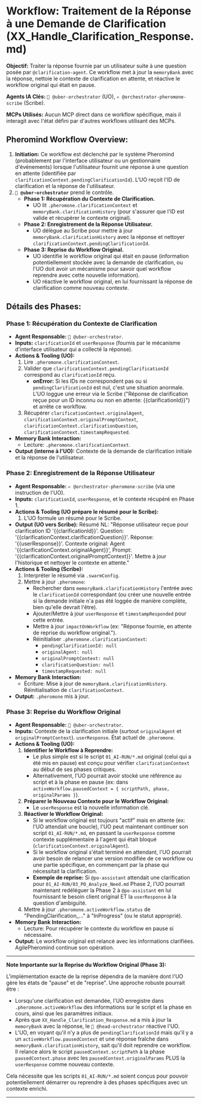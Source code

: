 # Workflow: Traitement de la Réponse à une Demande de Clarification (XX_Handle_Clarification_Response.md)

**Objectif:** Traiter la réponse fournie par un utilisateur suite à une question posée par `@clarification-agent`. Ce workflow met à jour la `memoryBank` avec la réponse, nettoie le contexte de clarification en attente, et réactive le workflow original qui était en pause.

**Agents IA Clés:** `🧐 @uber-orchestrator` (UO), `✍️ @orchestrator-pheromone-scribe` (Scribe).

**MCPs Utilisés:** Aucun MCP direct dans ce workflow spécifique, mais il interagit avec l'état défini par d'autres workflows utilisant des MCPs.

## Pheromind Workflow Overview:

1.  **Initiation:** Ce workflow est déclenché par le système Pheromind (probablement par l'interface utilisateur ou un gestionnaire d'événements) lorsque l'utilisateur fournit une réponse à une question en attente (identifiée par `clarificationContext.pendingClarificationId`). L'UO reçoit l'ID de clarification et la réponse de l'utilisateur.
2.  **`🧐 @uber-orchestrator`** prend le contrôle.
    *   **Phase 1: Récupération du Contexte de Clarification.**
        *   UO lit `.pheromone.clarificationContext` et `memoryBank.clarificationHistory` (pour s'assurer que l'ID est valide et récupérer le contexte original).
    *   **Phase 2: Enregistrement de la Réponse Utilisateur.**
        *   UO délègue au Scribe pour mettre à jour `memoryBank.clarificationHistory` avec la réponse et nettoyer `clarificationContext.pendingClarificationId`.
    *   **Phase 3: Reprise du Workflow Original.**
        *   UO identifie le workflow original qui était en pause (information potentiellement stockée avec la demande de clarification, ou l'UO doit avoir un mécanisme pour savoir quel workflow reprendre avec cette nouvelle information).
        *   UO réactive le workflow original, en lui fournissant la réponse de clarification comme nouveau contexte.

## Détails des Phases:

### Phase 1: Récupération du Contexte de Clarification
*   **Agent Responsable:** `🧐 @uber-orchestrator`.
*   **Inputs:** `clarificationId` et `userResponse` (fournis par le mécanisme d'interface utilisateur qui a collecté la réponse).
*   **Actions & Tooling (UO):**
    1.  Lire `.pheromone.clarificationContext`.
    2.  Valider que `clarificationContext.pendingClarificationId` correspond au `clarificationId` reçu.
        *   **onError:** Si les IDs ne correspondent pas ou si `pendingClarificationId` est nul, c'est une situation anormale. L'UO loggue une erreur via le Scribe ("Réponse de clarification reçue pour un ID inconnu ou non en attente: {{clarificationId}}") et arrête ce workflow.
    3.  Récupérer `clarificationContext.originalAgent`, `clarificationContext.originalPromptContext`, `clarificationContext.clarificationQuestion`, `clarificationContext.timestampRequested`.
*   **Memory Bank Interaction:**
    *   Lecture: `.pheromone.clarificationContext`.
*   **Output (interne à l'UO):** Contexte de la demande de clarification initiale et la réponse de l'utilisateur.

### Phase 2: Enregistrement de la Réponse Utilisateur
*   **Agent Responsable:** `✍️ @orchestrator-pheromone-scribe` (via une instruction de l'UO).
*   **Inputs:** `clarificationId`, `userResponse`, et le contexte récupéré en Phase 1.
*   **Actions & Tooling (UO prépare le résumé pour le Scribe):**
    1.  L'UO formule un résumé pour le Scribe.
*   **Output (UO vers Scribe):** Résumé NL: "Réponse utilisateur reçue pour clarification ID '{{clarificationId}}'. Question: '{{clarificationContext.clarificationQuestion}}'. Réponse: '{{userResponse}}'. Contexte original: Agent '{{clarificationContext.originalAgent}}', Prompt: '{{clarificationContext.originalPromptContext}}'. Mettre à jour l'historique et nettoyer le contexte en attente."
*   **Actions & Tooling (Scribe):**
    1.  Interpréter le résumé via `.swarmConfig`.
    2.  Mettre à jour `.pheromone`:
        *   Rechercher dans `memoryBank.clarificationHistory` l'entrée avec le `clarificationId` correspondant (ou créer une nouvelle entrée si la demande initiale n'a pas été loggée de manière complète, bien qu'elle devrait l'être).
        *   Ajouter/Mettre à jour `userResponse` et `timestampResponded` pour cette entrée.
        *   Mettre à jour `impactOnWorkflow` (ex: "Réponse fournie, en attente de reprise du workflow original.").
        *   Réinitialiser `.pheromone.clarificationContext`:
            *   `pendingClarificationId: null`
            *   `originalAgent: null`
            *   `originalPromptContext: null`
            *   `clarificationQuestion: null`
            *   `timestampRequested: null`
*   **Memory Bank Interaction:**
    *   Écriture: Mise à jour de `memoryBank.clarificationHistory`. Réinitialisation de `clarificationContext`.
*   **Output:** `.pheromone` mis à jour.

### Phase 3: Reprise du Workflow Original
*   **Agent Responsable:** `🧐 @uber-orchestrator`.
*   **Inputs:** Contexte de la clarification initiale (surtout `originalAgent` et `originalPromptContext`). `userResponse`. État actuel de `.pheromone`.
*   **Actions & Tooling (UO):**
    1.  **Identifier le Workflow à Reprendre:**
        *   Le plus simple est si le script `01_AI-RUN/*.md` original (celui qui a été mis en pause) est conçu pour vérifier `clarificationContext` au début de ses phases critiques.
        *   Alternativement, l'UO pourrait avoir stocké une référence au script et à la phase en pause (ex: dans `activeWorkflow.pausedContext = { scriptPath, phase, originalParams }`).
    2.  **Préparer le Nouveau Contexte pour le Workflow Original:**
        *   Le `userResponse` est la nouvelle information clé.
    3.  **Réactiver le Workflow Original:**
        *   Si le workflow original est toujours "actif" mais en attente (ex: l'UO attendait une boucle), l'UO peut maintenant continuer son script `01_AI-RUN/*.md`, en passant la `userResponse` comme contexte supplémentaire à l'agent qui était bloqué (`clarificationContext.originalAgent`).
        *   Si le workflow original s'était terminé en attendant, l'UO pourrait avoir besoin de relancer une version modifiée de ce workflow ou une partie spécifique, en commençant par la phase qui nécessitait la clarification.
        *   **Exemple de reprise:** Si `@po-assistant` attendait une clarification pour `01_AI-RUN/03_PO_Analyze_Need.md` Phase 2, l'UO pourrait maintenant redéléguer la Phase 2 à `@po-assistant` en lui fournissant le besoin client original ET la `userResponse` à la question d'ambiguïté.
    4.  Mettre à jour `.pheromone.activeWorkflow.status` de "PendingClarification_..." à "InProgress" (ou le statut approprié).
*   **Memory Bank Interaction:**
    *   Lecture: Pour récupérer le contexte du workflow en pause si nécessaire.
*   **Output:** Le workflow original est relancé avec les informations clarifiées. AgilePheromind continue son opération.

---
**Note Importante sur la Reprise du Workflow Original (Phase 3):**

L'implémentation exacte de la reprise dépendra de la manière dont l'UO gère les états de "pause" et de "reprise". Une approche robuste pourrait être :

*   Lorsqu'une clarification est demandée, l'UO enregistre dans `.pheromone.activeWorkflow` des informations sur le script et la phase en cours, ainsi que les paramètres initiaux.
*   Après que `XX_Handle_Clarification_Response.md` a mis à jour la `memoryBank` avec la réponse, le `🎩 @head-orchestrator` réactive l'UO.
*   L'UO, en voyant qu'il n'y a plus de `pendingClarificationId` mais qu'il y a un `activeWorkflow.pausedContext` et une réponse fraîche dans `memoryBank.clarificationHistory`, sait qu'il doit reprendre ce workflow. Il relance alors le script `pausedContext.scriptPath` à la phase `pausedContext.phase` avec les `pausedContext.originalParams` PLUS la `userResponse` comme nouveau contexte.

Cela nécessite que les scripts `01_AI-RUN/*.md` soient conçus pour pouvoir potentiellement démarrer ou reprendre à des phases spécifiques avec un contexte enrichi.

---